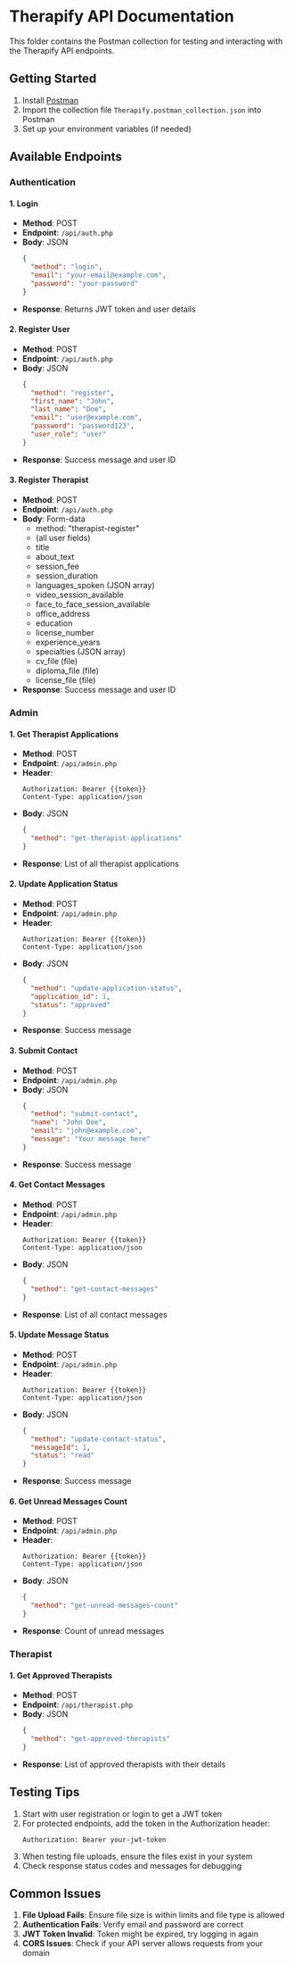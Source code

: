 # Therapify API Documentation

This folder contains the Postman collection for testing and interacting with the Therapify API endpoints.

## Getting Started

1. Install [Postman](https://www.postman.com/downloads/)
2. Import the collection file `Therapify.postman_collection.json` into Postman
3. Set up your environment variables (if needed)

## Available Endpoints

### Authentication

#### 1. Login
- **Method**: POST
- **Endpoint**: `/api/auth.php`
- **Body**: JSON
  ```json
  {
    "method": "login",
    "email": "your-email@example.com",
    "password": "your-password"
  }
  ```
- **Response**: Returns JWT token and user details

#### 2. Register User
- **Method**: POST
- **Endpoint**: `/api/auth.php`
- **Body**: JSON
  ```json
  {
    "method": "register",
    "first_name": "John",
    "last_name": "Doe",
    "email": "user@example.com",
    "password": "password123",
    "user_role": "user"
  }
  ```
- **Response**: Success message and user ID

#### 3. Register Therapist
- **Method**: POST
- **Endpoint**: `/api/auth.php`
- **Body**: Form-data
  - method: "therapist-register"
  - (all user fields)
  - title
  - about_text
  - session_fee
  - session_duration
  - languages_spoken (JSON array)
  - video_session_available
  - face_to_face_session_available
  - office_address
  - education
  - license_number
  - experience_years
  - specialties (JSON array)
  - cv_file (file)
  - diploma_file (file)
  - license_file (file)
- **Response**: Success message and user ID

### Admin

#### 1. Get Therapist Applications
- **Method**: POST
- **Endpoint**: `/api/admin.php`
- **Header**: 
  ```
  Authorization: Bearer {{token}}
  Content-Type: application/json
  ```
- **Body**: JSON
  ```json
  {
    "method": "get-therapist-applications"
  }
  ```
- **Response**: List of all therapist applications

#### 2. Update Application Status
- **Method**: POST
- **Endpoint**: `/api/admin.php`
- **Header**: 
  ```
  Authorization: Bearer {{token}}
  Content-Type: application/json
  ```
- **Body**: JSON
  ```json
  {
    "method": "update-application-status",
    "application_id": 1,
    "status": "approved"
  }
  ```
- **Response**: Success message

#### 3. Submit Contact
- **Method**: POST
- **Endpoint**: `/api/admin.php`
- **Body**: JSON
  ```json
  {
    "method": "submit-contact",
    "name": "John Doe",
    "email": "john@example.com",
    "message": "Your message here"
  }
  ```
- **Response**: Success message

#### 4. Get Contact Messages
- **Method**: POST
- **Endpoint**: `/api/admin.php`
- **Header**: 
  ```
  Authorization: Bearer {{token}}
  Content-Type: application/json
  ```
- **Body**: JSON
  ```json
  {
    "method": "get-contact-messages"
  }
  ```
- **Response**: List of all contact messages

#### 5. Update Message Status
- **Method**: POST
- **Endpoint**: `/api/admin.php`
- **Header**: 
  ```
  Authorization: Bearer {{token}}
  Content-Type: application/json
  ```
- **Body**: JSON
  ```json
  {
    "method": "update-contact-status",
    "messageId": 1,
    "status": "read"
  }
  ```
- **Response**: Success message

#### 6. Get Unread Messages Count
- **Method**: POST
- **Endpoint**: `/api/admin.php`
- **Header**: 
  ```
  Authorization: Bearer {{token}}
  Content-Type: application/json
  ```
- **Body**: JSON
  ```json
  {
    "method": "get-unread-messages-count"
  }
  ```
- **Response**: Count of unread messages

### Therapist

#### 1. Get Approved Therapists
- **Method**: POST
- **Endpoint**: `/api/therapist.php`
- **Body**: JSON
  ```json
  {
    "method": "get-approved-therapists"
  }
  ```
- **Response**: List of approved therapists with their details

## Testing Tips

1. Start with user registration or login to get a JWT token
2. For protected endpoints, add the token in the Authorization header:
   ```
   Authorization: Bearer your-jwt-token
   ```
3. When testing file uploads, ensure the files exist in your system
4. Check response status codes and messages for debugging

## Common Issues

1. **File Upload Fails**: Ensure file size is within limits and file type is allowed
2. **Authentication Fails**: Verify email and password are correct
3. **JWT Token Invalid**: Token might be expired, try logging in again
4. **CORS Issues**: Check if your API server allows requests from your domain 